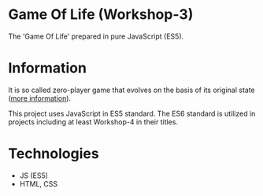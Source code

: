 # Game Of Life (Workshop-3)
The 'Game Of Life' prepared in pure JavaScript (ES5).

# Information
It is so called zero-player game that evolves on the basis of its original state ([more information](https://en.wikipedia.org/wiki/Conway%27s_Game_of_Life)).<br />

This project uses JavaScript in ES5 standard. The ES6 standard is utilized in projects including at least Workshop-4 in their titles.

# Technologies
* JS (ES5)
* HTML, CSS